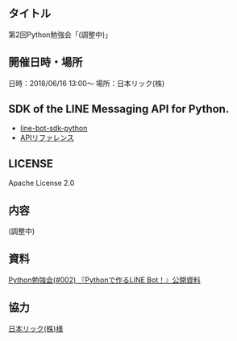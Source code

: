 ## タイトル
第2回Python勉強会「(調整中)」

## 開催日時・場所
日時：2018/06/16	13:00〜
場所：日本リック(株)

## SDK of the LINE Messaging API for Python.  

* [line-bot-sdk-python](https://github.com/line/line-bot-sdk-python)
* [APIリファレンス](https://developers.line.me/ja/docs/messaging-api/reference/)

## LICENSE  
Apache License 2.0

## 内容

(調整中)

## 資料

[Python勉強会(#002) 『Pythonで作るLINE Bot！』公開資料]()

## 協力
[日本リック(株)様](https://www.nipponrick.co.jp/)
